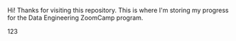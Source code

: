 Hi! Thanks for visiting this repository. This is where I'm storing my progress for the Data Engineering ZoomCamp program.

123
